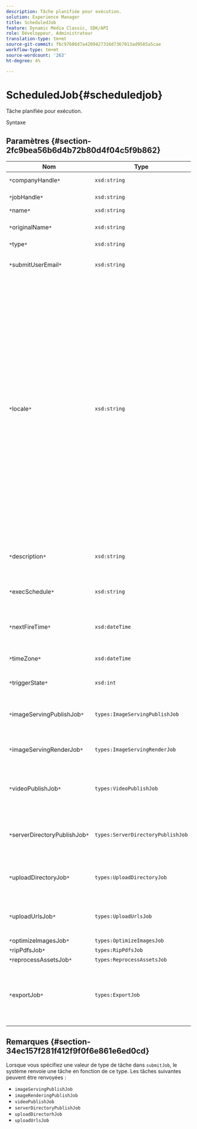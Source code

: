 ```yaml
---
description: Tâche planifiée pour exécution.
solution: Experience Manager
title: ScheduledJob
feature: Dynamic Media Classic, SDK/API
role: Développeur, Administrateur
translation-type: tm+mt
source-git-commit: f6c97606d7a4209427316d7367013ad9585a5cae
workflow-type: tm+mt
source-wordcount: '263'
ht-degree: 4%

---
```



# ScheduledJob{#scheduledjob}

Tâche planifiée pour exécution.

Syntaxe

## Paramètres {#section-2fc9bea56b6d4b72b80d4f04c5f9b862}

| Nom | Type | Description |
|---|---|---|
| `*`companyHandle`*` | `xsd:string` | Poignée de société. |
| `*`jobHandle`*` | `xsd:string` | Poignée de tâche planifiée. |
| `*`name`*` | `xsd:string` | Nom de la tâche. |
| `*`originalName`*` | `xsd:string` | Nom original de la tâche planifiée. |
| `*`type`*` | `xsd:string` | Type de tâche. |
| `*`submitUserEmail`*` | `xsd:string` | Adresse électronique de l’utilisateur qui a planifié la tâche. |
| `*`locale`*` | `xsd:string` | Paramètres régionaux à utiliser pour les détails du journal des tâches et la localisation de courriel. Les paramètres régionaux sont spécifiés sous la forme `<language_code>[- <country_code>]`, où le code de langue est un code à deux lettres en minuscules, comme spécifié par ISO-639, et le code de pays facultatif est un code à deux lettres en majuscules, comme spécifié par ISO-3166. Par exemple, la chaîne de paramètres régionaux pour l’anglais (Etats-Unis) serait : `en-US`. |
| `*`description`*` | `xsd:string` | Description de la tâche telle que spécifiée à l&#39;origine dans `submitJob`. |
| `*`execSchedule`*` | `xsd:string` | Date à laquelle l’exécution de la tâche est planifiée. |
| `*`nextFireTime`*` | `xsd:dateTime` | Date, heure et fuseau horaire de déclenchement de la tâche. |
| `*`timeZone`*` | `xsd:dateTime` | Fuseau horaire de la tâche planifiée. |
| `*`triggerState`*` | `xsd:int` | Choix de l’état de déclenchement de la tâche. |
| `*`imageServingPublishJob`*` | `types:ImageServingPublishJob` | Détails de la tâche pour une tâche de publication avec image. |
| `*`imageServingRenderJob`*` | `types:ImageServingRenderJob` | Détails de la tâche pour une tâche de rendu d’image. |
| `*`videoPublishJob`*` | `types:VideoPublishJob` | Détails de la tâche pour une tâche de publication vidéo. Voir [VideoPublishJob](https://experienceleague.adobe.com/docs/dynamic-media-developer-resources/image-production-api/data-types/r-scheduled-job.html). |
| `*`serverDirectoryPublishJob`*` | `types:ServerDirectoryPublishJob` | Détails de la tâche pour une tâche de publication dans l’annuaire de serveurs. |
| `*`uploadDirectoryJob`*` | `types:UploadDirectoryJob` | Détails de la tâche pour une tâche de répertoire de téléchargement. |
| `*`uploadUrlsJob`*` | `types:UploadUrlsJob` | Détails de la tâche pour une tâche de téléchargement d’URL. |
| `*`optimizeImagesJob`*` | `types:OptimizeImagesJob` |  |
| `*`ripPdfsJob`*` | `types:RipPdfsJob` |  |
| `*`reprocessAssetsJob`*` | `types:ReprocessAssetsJob` |  |
| `*`exportJob`*` | `types:ExportJob` | Autoriser l’exportation autorisée de fichiers précédemment téléchargés. Voir [Tâche d’exportation](https://experienceleague.adobe.com/docs/dynamic-media-developer-resources/image-production-api/data-types/r-scheduled-job.html). |

## Remarques {#section-34ec157f281f412f9f0f6e861e6ed0cd}

Lorsque vous spécifiez une valeur de type de tâche dans `submitJob`, le système renvoie une tâche en fonction de ce type. Les tâches suivantes peuvent être renvoyées :

* `imageServingPublishJob`
* `imageRenderingPublishJob`
* `videoPublishJob`
* `serverDirectoryPublishJob`
* `uploadDirectorhJob`
* `uploadUrlsJob`

